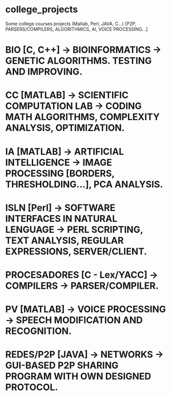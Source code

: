 # college_projects
Some college courses projects (Matlab, Perl, JAVA, C...) 
[P2P, PARSERS/COMPILERS, ALGORITHMICS, AI, VOICE PROCESSING...]

# BIO [C, C++] -> BIOINFORMATICS -> GENETIC ALGORITHMS. TESTING AND IMPROVING. 
# CC [MATLAB]  -> SCIENTIFIC COMPUTATION LAB -> CODING MATH ALGORITHMS, COMPLEXITY ANALYSIS, OPTIMIZATION.
# IA [MATLAB]  -> ARTIFICIAL INTELLIGENCE -> IMAGE PROCESSING [BORDERS, THRESHOLDING...], PCA ANALYSIS.
# ISLN [Perl]  -> SOFTWARE INTERFACES IN NATURAL LENGUAGE  -> PERL SCRIPTING, TEXT ANALYSIS, REGULAR EXPRESSIONS, SERVER/CLIENT.
# PROCESADORES [C - Lex/YACC] -> COMPILERS -> PARSER/COMPILER.
# PV [MATLAB]  -> VOICE PROCESSING -> SPEECH MODIFICATION AND RECOGNITION.
# REDES/P2P [JAVA] -> NETWORKS -> GUI-BASED P2P SHARING PROGRAM WITH OWN DESIGNED PROTOCOL.
